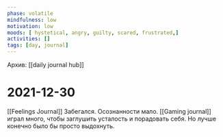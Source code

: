 ```yaml
---
phase: volatile
mindfulness: low
motivation: low
moods: [ hystetical, angry, guilty, scared, frustrated,]
activities: []
tags: [day, journal]
---
```

Архив: [[daily journal hub]]
# 2021-12-30
[[Feelings Journal]]
Забегался. Осознанности мало.
[[Gaming journal]] играл много, чтобы заглушить усталость и порадовать себя. Но лучше конечно было бы просто выдохнуть.